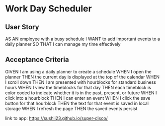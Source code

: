 # Work Day Scheduler 

## User Story


AS AN employee with a busy schedule
I WANT to add important events to a daily planner
SO THAT I can manage my time effectively


## Acceptance Criteria


GIVEN I am using a daily planner to create a schedule
WHEN I open the planner
THEN the current day is displayed at the top of the calendar
WHEN I scroll down
THEN I am presented with hourblocks for standard business hours
WHEN I view the timeblocks for that day
THEN each timeblock is color coded to indicate whether it is in the past, present, or future
WHEN I click into a hourblock
THEN I can enter an event
WHEN I click the save button for that hourblock
THEN the text for that event is saved in local storage
WHEN I refresh the page
THEN the saved events persist

link to app:
https://sushii23.github.io/super-disco/

